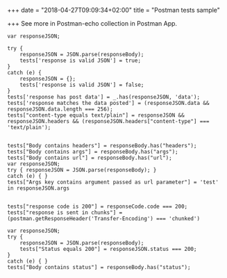 +++
date = "2018-04-27T09:09:34+02:00"
title = "Postman tests sample"

+++
See more in Postman-echo collection in Postman App.

<!--more-->

    var responseJSON;
    
    try { 
        responseJSON = JSON.parse(responseBody); 
        tests['response is valid JSON'] = true;
    }
    catch (e) { 
        responseJSON = {}; 
        tests['response is valid JSON'] = false;
    }
    tests['response has post data'] = _.has(responseJSON, 'data');
    tests['response matches the data posted'] = (responseJSON.data && responseJSON.data.length === 256);
    tests["content-type equals text/plain"] = responseJSON && responseJSON.headers && (responseJSON.headers["content-type"] === 'text/plain');
    
    
    tests["Body contains headers"] = responseBody.has("headers");
    tests["Body contains args"] = responseBody.has("args");
    tests["Body contains url"] = responseBody.has("url");
    var responseJSON;
    try { responseJSON = JSON.parse(responseBody); }
    catch (e) { }
    tests["Args key contains argument passed as url parameter"] = 'test' in responseJSON.args
    
    
    tests["response code is 200"] = responseCode.code === 200;
    tests["response is sent in chunks"] = (postman.getResponseHeader('Transfer-Encoding') === 'chunked')
    
    var responseJSON;
    try {
        responseJSON = JSON.parse(responseBody); 
        tests["Status equals 200"] = responseJSON.status === 200;
    }
    catch (e) { }
    tests["Body contains status"] = responseBody.has("status");
    
    